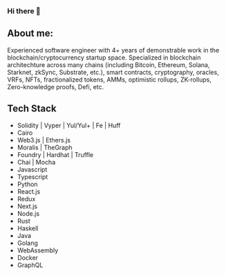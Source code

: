 ### Hi there 👋

<!--
**pynchmeister/pynchmeister** is a ✨ _special_ ✨ repository because its `README.md` (this file) appears on your GitHub profile.

Here are some ideas to get you started:

- 🔭 I’m currently working on ...
- 🌱 I’m currently learning ...
- 👯 I’m looking to collaborate on ...
- 🤔 I’m looking for help with ...
- 💬 Ask me about ...
- 📫 How to reach me: ...
- 😄 Pronouns: ...
- ⚡ Fun fact: ...
-->

## About me: 

Experienced software engineer with 4+ years of demonstrable work in the blockchain/cryptocurrency startup space. Specialized in blockchain architechture across many chains (including Bitcoin, Ethereum, Solana, Starknet, zkSync, Substrate, etc.), smart contracts, cryptography, oracles, VRFs, NFTs, fractionalized tokens, AMMs, optimistic rollups, ZK-rollups, Zero-knowledge proofs, Defi, etc.

## Tech Stack

* Solidity | Vyper | Yul/Yul+ | Fe | Huff
* Cairo
* Web3.js | Ethers.js
* Moralis | TheGraph
* Foundry | Hardhat | Truffle
* Chai | Mocha 
* Javascript
* Typescript
* Python
* React.js
* Redux
* Next.js
* Node.js
* Rust
* Haskell
* Java
* Golang
* WebAssembly
* Docker
* GraphQL

<!--![Top Langs](https://github-readme-stats.vercel.app/api/top-langs/?username=pynchmeister&theme=tokyonight)
-->
<!-- [![My GitHub Stats](https://github-readme-stats.vercel.app/api/?username=pynchmeister&count_private=true&theme=tokyonight&showicons=true)]()

[![My GitHub Language Stats](https://github-readme-stats.vercel.app/api/top-langs/?username=pynchmeister&langs_count=5&theme=tokyonight)]() -->



